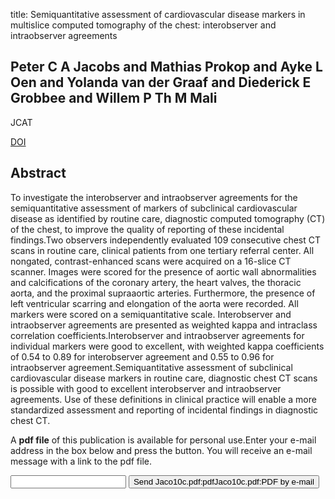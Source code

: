 title: Semiquantitative assessment of cardiovascular disease markers in multislice computed tomography of the chest: interobserver and intraobserver agreements

## Peter C A Jacobs and Mathias Prokop and Ayke L Oen and Yolanda van der Graaf and Diederick E Grobbee and Willem P Th M Mali
JCAT

<a href="https://doi.org/10.1097/RCT.0b013e3181bbcff6">DOI</a>

## Abstract
To investigate the interobserver and intraobserver agreements for the semiquantitative assessment of markers of subclinical cardiovascular disease as identified by routine care, diagnostic computed tomography (CT) of the chest, to improve the quality of reporting of these incidental findings.Two observers independently evaluated 109 consecutive chest CT scans in routine care, clinical patients from one tertiary referral center. All nongated, contrast-enhanced scans were acquired on a 16-slice CT scanner. Images were scored for the presence of aortic wall abnormalities and calcifications of the coronary artery, the heart valves, the thoracic aorta, and the proximal supraaortic arteries. Furthermore, the presence of left ventricular scarring and elongation of the aorta were recorded. All markers were scored on a semiquantitative scale. Interobserver and intraobserver agreements are presented as weighted kappa and intraclass correlation coefficients.Interobserver and intraobserver agreements for individual markers were good to excellent, with weighted kappa coefficients of 0.54 to 0.89 for interobserver agreement and 0.55 to 0.96 for intraobserver agreement.Semiquantitative assessment of subclinical cardiovascular disease markers in routine care, diagnostic chest CT scans is possible with good to excellent interobserver and intraobserver agreements. Use of these definitions in clinical practice will enable a more standardized assessment and reporting of incidental findings in diagnostic chest CT.

A <b>pdf file</b> of this publication is available for personal use.Enter your e-mail address in the box below and press the button. You will receive an e-mail message with a link to the pdf file.
<form action="sender.php">  <input type="text" name="email">  <input type="submit" value="Send Jaco10c.pdf:pdfJaco10c.pdf:PDF by e-mail"></form>